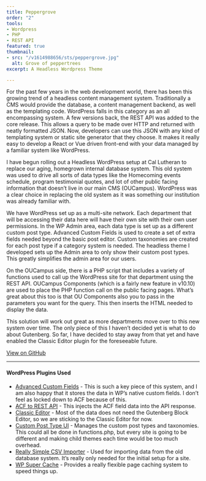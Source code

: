 ```yaml
---
title: Peppergrove
order: "2"
tools:
- Wordpress
- PHP
- REST API
featured: true
thumbnail:
- src: "/v1614988656/sts/peppergrove.jpg"
  alt: Grove of peppertrees
excerpt: A Headless Wordpress Theme

---
```

For the past few years in the web development world, there has been this growing trend of a headless content management system. Traditionally a CMS would provide the database, a content management backend, as well as the templating code. WordPress falls in this category as an all encompassing system. A few versions back, the REST API was added to the core release. This allows a query to be made over HTTP and returned with neatly formatted JSON. Now, developers can use this JSON with any kind of templating system or static site generator that they choose. It makes it really easy to develop a React or Vue driven front-end with your data managed by a familiar system like WordPress.

I have begun rolling out a Headless WordPress setup at Cal Lutheran to replace our aging, homegrown internal database system. This old system was used to drive all sorts of data types like the Homecoming events schedule, program testimonial quotes, and lot of other public facing information that doesn’t live in our main CMS (OUCampus). WordPress was a clear choice in replacing the old system as it was something our institution was already familiar with.

We have WordPress set up as a multi-site network. Each department that will be accessing their data here will have their own site with their own user permissions. In the WP Admin area, each data type is set up as a different custom post type. Advanced Custom Fields is used to create a set of extra fields needed beyond the basic post editor. Custom taxonomies are created for each post type if a category system is needed. The headless theme I developed sets up the Admin area to only show their custom post types. This greatly simplifies the admin area for our users.

On the OUCampus side, there is a PHP script that includes a variety of functions used to call up the WordPress site for that department using the REST API. OUCampus Components (which is a fairly new feature in v10.10) are used to place the PHP function call on the public facing pages. What’s great about this too is that OU Components also you to pass in the parameters you want for the query. This then inserts the HTML needed to display the data.

This solution will work out great as more departments move over to this new system over time. The only piece of this I haven’t decided yet is what to do about Gutenberg. So far, I have decided to stay away from that yet and have enabled the Classic Editor plugin for the foreseeable future.

<a href="https://github.com/cal-lutheran-web/peppergrove" class="btn">View on GitHub</a>

---

#### WordPress Plugins Used

* [Advanced Custom Fields](https://www.advancedcustomfields.com/) - This is such a key piece of this system, and I am also happy that it stores the data in WP’s native custom fields. I don’t feel as locked down to ACF because of this.
* [ACF to REST API](http://github.com/airesvsg/acf-to-rest-api) - This injects the ACF field data into the API response.
* [Classic Editor](https://wordpress.org/plugins/classic-editor/) - Most of the data does not need the Gutenberg Block Editor, so we are sticking to the Classic Editor for now.
* [Custom Post Type UI](https://github.com/WebDevStudios/custom-post-type-ui/) - Manages the custom post types and taxonomies. This could all be done in functions.php, but every site is going to be different and making child themes each time would be too much overhead.
* [Really Simple CSV Importer](http://wordpress.org/plugins/really-simple-csv-importer/) - Used for importing data from the old database system. It’s really only needed for the initial setup for a site.
* [WP Super Cache](https://wordpress.org/plugins/wp-super-cache/) - Provides a really flexible page caching system to speed things up.